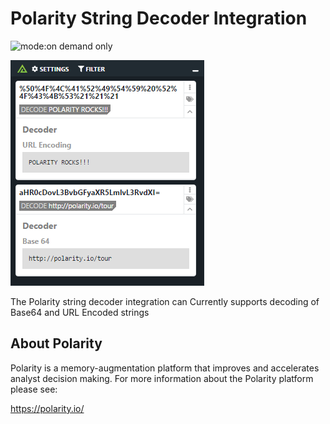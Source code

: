 # Polarity String Decoder Integration

![mode:on demand only](https://img.shields.io/badge/mode-on%20demand%20only-blue.svg)

![image](images/screenshot.png)

The Polarity string decoder integration can Currently supports decoding of Base64 and URL Encoded strings

## About Polarity

Polarity is a memory-augmentation platform that improves and accelerates analyst decision making.  For more information about the Polarity platform please see:

https://polarity.io/
